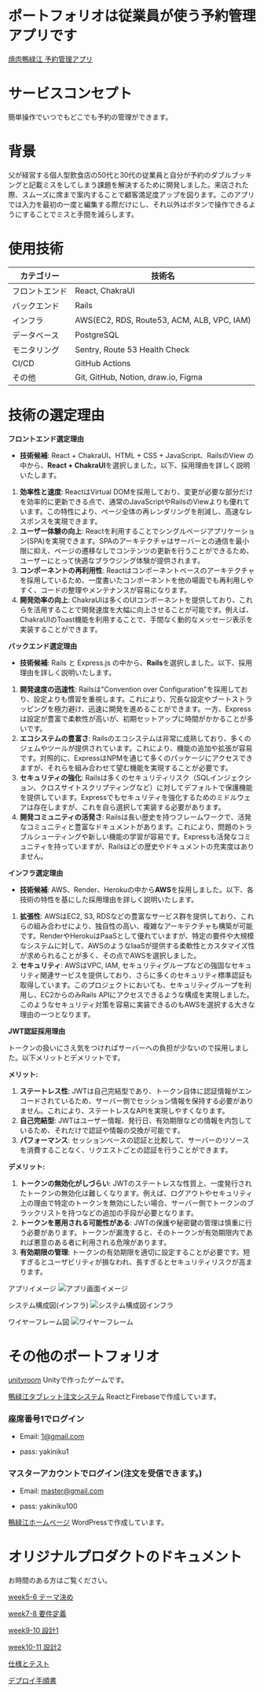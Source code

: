 # ポートフォリオは従業員が使う予約管理アプリです

[焼肉鴨緑江 予約管理アプリ](https://booking.yunonn.net)

# サービスコンセプト
簡単操作でいつでもどこでも予約の管理ができます。

# 背景
父が経営する個人型飲食店の50代と30代の従業員と自分が予約のダブルブッキングと記載ミスをしてしまう課題を解決するために開発しました。来店された際、スムーズに席まで案内することで顧客満足度アップを図ります。このアプリでは入力を最初の一度と編集する際だけにし、それ以外はボタンで操作できるようにすることでミスと手間を減らします。

# 使用技術
|カテゴリー|技術名|
|---|---|
|フロントエンド|React, ChakraUI|
|バックエンド|Rails|
|インフラ|AWS(EC2, RDS, Route53, ACM, ALB, VPC, IAM)|
|データベース|PostgreSQL|
|モニタリング|Sentry, Route 53 Health Check|
|CI/CD|GitHub Actions|
|その他| Git, GitHub, Notion, draw.io, Figma|

# 技術の選定理由

**フロントエンド選定理由**

- **技術候補**: React + ChakraUI、HTML + CSS + JavaScript、RailsのView の中から、**React + ChakraUI**を選択しました。以下、採用理由を詳しく説明いたします。
1. **効率性と速度**: ReactはVirtual DOMを採用しており、変更が必要な部分だけを効率的に更新できる点で、通常のJavaScriptやRailsのViewよりも優れています。この特性により、ページ全体の再レンダリングを削減し、高速なレスポンスを実現できます。
2. **ユーザー体験の向上**: Reactを利用することでシングルページアプリケーション(SPA)を実現できます。SPAのアーキテクチャはサーバーとの通信を最小限に抑え、ページの遷移なしでコンテンツの更新を行うことができるため、ユーザーにとって快適なブラウジング体験が提供されます。
3. **コンポーネントの再利用性**: Reactはコンポーネントベースのアーキテクチャを採用しているため、一度書いたコンポーネントを他の場面でも再利用しやすく、コードの整理やメンテナンスが容易になります。
4. **開発効率の向上**: ChakraUIは多くのUIコンポーネントを提供しており、これらを活用することで開発速度を大幅に向上させることが可能です。例えば、ChakraUIのToast機能を利用することで、手間なく動的なメッセージ表示を実装することができます。

**バックエンド選定理由**

- **技術候補**: Rails と Express.js の中から、**Rails**を選択しました。以下、採用理由を詳しく説明いたします。
1. **開発速度の迅速性**: Railsは"Convention over Configuration"を採用しており、設定よりも慣習を重視します。これにより、冗長な設定やブートストラッピングを極力避け、迅速に開発を進めることができます。一方、Expressは設定が豊富で柔軟性が高いが、初期セットアップに時間がかかることが多いです。
2. **エコシステムの豊富さ**: Railsのエコシステムは非常に成熟しており、多くのジェムやツールが提供されています。これにより、機能の追加や拡張が容易です。対照的に、ExpressはNPMを通じて多くのパッケージにアクセスできますが、それらを組み合わせて望む機能を実現することが必要です。
3. **セキュリティの強化**: Railsは多くのセキュリティリスク（SQLインジェクション、クロスサイトスクリプティングなど）に対してデフォルトで保護機能を提供しています。Expressでもセキュリティを強化するためのミドルウェアは存在しますが、これを自ら選択して実装する必要があります。
4. **開発コミュニティの活発さ**: Railsは長い歴史を持つフレームワークで、活発なコミュニティと豊富なドキュメントがあります。これにより、問題のトラブルシューティングや新しい機能の学習が容易です。Expressも活発なコミュニティを持っていますが、Railsほどの歴史やドキュメントの充実度はありません。

**インフラ選定理由**

- **技術候補**: AWS、Render、Herokuの中から**AWS**を採用しました。以下、各技術の特性を基にした採用理由を詳しく説明いたします。
1. **拡張性**: AWSはEC2, S3, RDSなどの豊富なサービス群を提供しており、これらの組み合わせにより、独自性の高い、複雑なアーキテクチャも構築が可能です。RenderやHerokuはPaaSとして優れていますが、特定の要件や大規模なシステムに対して、AWSのようなIaaSが提供する柔軟性とカスタマイズ性が求められることが多く、その点でAWSを選択しました。
2. **セキュリティ**: AWSはVPC, IAM, セキュリティグループなどの強固なセキュリティ関連サービスを提供しており、さらに多くのセキュリティ標準認証も取得しています。このプロジェクトにおいても、セキュリティグループを利用し、EC2からのみRails APIにアクセスできるような構成を実現しました。このようなセキュリティ対策を容易に実装できるのもAWSを選択する大きな理由の一つとなります。

**JWT認証採用理由**

トークンの扱いにさえ気をつければサーバーへの負担が少ないので採用しました。以下メリットとデメリットです。

**メリット:**

1. **ステートレス性**: JWTは自己完結型であり、トークン自体に認証情報がエンコードされているため、サーバー側でセッション情報を保持する必要がありません。これにより、ステートレスなAPIを実現しやすくなります。
2. **自己完結型**: JWTはユーザー情報、発行日、有効期限などの情報を内包しているため、それだけで認証や情報の交換が可能です。
3. **パフォーマンス**: セッションベースの認証と比較して、サーバーのリソースを消費することなく、リクエストごとの認証を行うことができます。

**デメリット:**

1. **トークンの無効化がしづらい**: JWTのステートレスな性質上、一度発行されたトークンの無効化は難しくなります。例えば、ログアウトやセキュリティ上の理由で特定のトークンを無効にしたい場合、サーバー側でトークンのブラックリストを持つなどの追加の手段が必要となります。
2. **トークンを悪用される可能性がある**: JWTの保護や秘密鍵の管理は慎重に行う必要があります。トークンが漏洩すると、そのトークンが有効期限内であれば悪意のある者に利用される危険があります。
3. **有効期限の管理**: トークンの有効期限を適切に設定することが必要です。短すぎるとユーザビリティが損なわれ、長すぎるとセキュリティリスクが高まります。

アプリイメージ
![アプリ画面イメージ](./documents/app_describe.png)

システム構成図(インフラ)
![システム構成図インフラ](./documents/%E3%82%B7%E3%82%B9%E3%83%86%E3%83%A0%E6%A7%8B%E6%88%90%E5%9B%B3.drawio.png)

ワイヤーフレーム図
![ワイヤーフレーム](./documents/%E3%83%AF%E3%82%A4%E3%83%A4%E3%83%BC%E3%83%95%E3%83%AC%E3%83%BC%E3%83%A0%E3%82%B9%E3%83%86%E3%83%83%E3%83%971.png)

# その他のポートフォリオ
[unityroom](https://unityroom.com/users/7qaijm2pyt3r0zkfvod5)
Unityで作ったゲームです。

[鴨緑江タブレット注文システム](https://oreder-ouryokukou.web.app/login/)
ReactとFirebaseで作成しています。

### 座席番号1でログイン

- Email: 1@gmail.com

- pass: yakiniku1

### マスターアカウントでログイン(注文を受信できます。)

- Email: master@gmail.com

- pass: yakiniku100


[鴨緑江ホームページ](https://ouryokukou.com/)
WordPressで作成しています。

# オリジナルプロダクトのドキュメント
お時間のある方はご覧ください。

[week5-6 テーマ決め](https://www.notion.so/week5-6-d079c54c99e948c689bb75e4997c84d0?pvs=4)

[week7-8 要件定義](https://www.notion.so/week7-8-c341dbe260aa42c7bec8a2323f211a09?pvs=4)

[week9-10 設計1](https://www.notion.so/week9-10-1-bd73292925a84578ad2e36ecf1bb1d58?pvs=4)

[week10-11 設計2](https://www.notion.so/week11-12-2-4bdaeca48988446fbab91ec8ea74b5e4?pvs=4)

[仕様とテスト](https://utopian-earth-71a.notion.site/6944b5220d5640c79facf15bd0ee0039?pvs=4)

[デプロイ手順書](https://www.notion.so/25a68208638c4e13995963a7b7eae31d?pvs=4)
